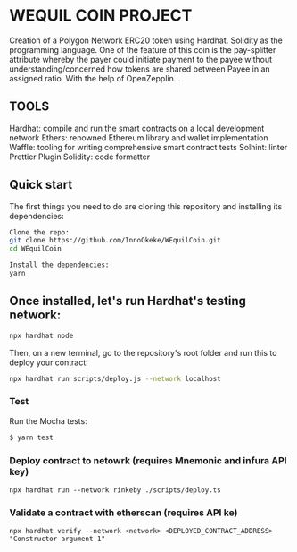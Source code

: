 # WEQUIL COIN PROJECT

Creation of a Polygon Network ERC20 token using Hardhat. 
Solidity as the programming language. 
One of the feature of this coin is the pay-splitter attribute whereby the payer could initiate 
payment to the payee without understanding/concerned how tokens are shared 
between Payee in an assigned ratio. With the help of OpenZepplin...

## TOOLS

Hardhat: compile and run the smart contracts on a local development network
Ethers: renowned Ethereum library and wallet implementation
Waffle: tooling for writing comprehensive smart contract tests
Solhint: linter
Prettier Plugin Solidity: code formatter

## Quick start

The first things you need to do are cloning this repository and installing its
dependencies:

```sh
Clone the repo:
git clone https://github.com/InnoOkeke/WEquilCoin.git
cd WEquilCoin

Install the dependencies:
yarn
```
## Once installed, let's run Hardhat's testing network:

```sh
npx hardhat node
```

Then, on a new terminal, go to the repository's root folder and run this to
deploy your contract:

```sh
npx hardhat run scripts/deploy.js --network localhost
```

### Test

Run the Mocha tests:

```sh
$ yarn test
```

### Deploy contract to netowrk (requires Mnemonic and infura API key)

```
npx hardhat run --network rinkeby ./scripts/deploy.ts
```

### Validate a contract with etherscan (requires API ke)

```
npx hardhat verify --network <network> <DEPLOYED_CONTRACT_ADDRESS> "Constructor argument 1"
```

